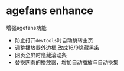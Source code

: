 # agefans enhance

增强agefans功能

- 防止打开`devtools`时自动跳转主页
- 调整播放器外边框,改成16/9隐藏黑条
- 网页全屏时隐藏滚动条
- 替换网页的播放器，增加自动播放与自动换集

